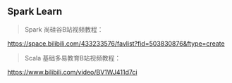 ## Spark Learn

> Spark 尚硅谷B站视频教程：

https://space.bilibili.com/433233576/favlist?fid=503830876&ftype=create


> Scala 基础多易教育B站视频教程：

https://www.bilibili.com/video/BV1WJ411d7ci
